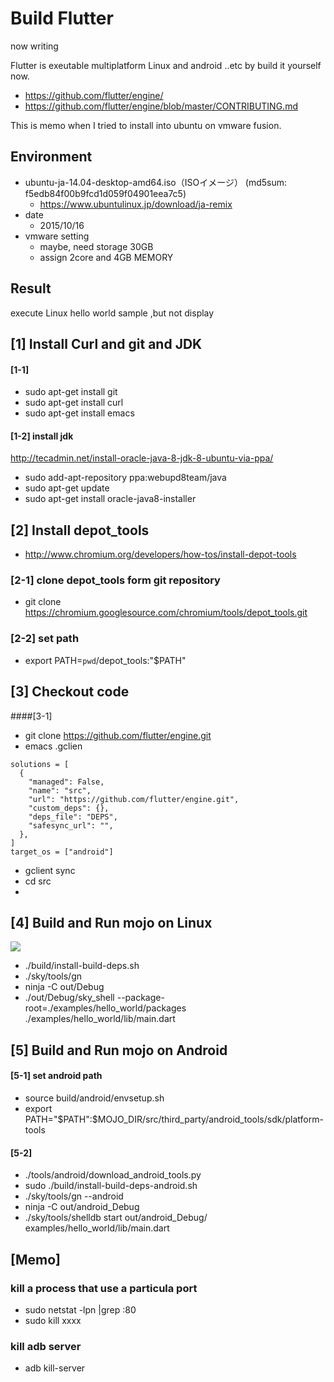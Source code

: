 # Build Flutter 

now writing

Flutter is exeutable multiplatform Linux and android ..etc by build it  yourself now.

* https://github.com/flutter/engine/
* https://github.com/flutter/engine/blob/master/CONTRIBUTING.md

This is memo when I tried to install into ubuntu on vmware fusion. 

## Environment 
* ubuntu-ja-14.04-desktop-amd64.iso（ISOイメージ） (md5sum: f5edb84f00b9fcd1d059f04901eea7c5)
  * https://www.ubuntulinux.jp/download/ja-remix
* date
  * 2015/10/16
* vmware setting 
  * maybe, need storage 30GB
  * assign 2core and 4GB MEMORY

## Result 
execute Linux hello world sample ,but not display
## [1] Install Curl and git and JDK
#### [1-1]
* sudo apt-get install git
* sudo apt-get install curl
* sudo apt-get install emacs

#### [1-2] install jdk
http://tecadmin.net/install-oracle-java-8-jdk-8-ubuntu-via-ppa/

* sudo add-apt-repository ppa:webupd8team/java
* sudo apt-get update
* sudo apt-get install oracle-java8-installer


## [2] Install depot_tools
* http://www.chromium.org/developers/how-tos/install-depot-tools

### [2-1] clone depot_tools form git repository
* git clone https://chromium.googlesource.com/chromium/tools/depot_tools.git

### [2-2] set path
* export PATH=`pwd`/depot_tools:"$PATH"

## [3] Checkout code
####[3-1]
* git clone https://github.com/flutter/engine.git
* emacs .gclien
```
solutions = [
  {
    "managed": False,
    "name": "src",
    "url": "https://github.com/flutter/engine.git",
    "custom_deps": {},
    "deps_file": "DEPS",
    "safesync_url": "",
  },
]
target_os = ["android"]
```
* gclient sync
* cd src
* 

## [4] Build and Run mojo on Linux
![](mono_na_sample.png)
* ./build/install-build-deps.sh
* ./sky/tools/gn
* ninja -C out/Debug
*  ./out/Debug/sky_shell --package-root=./examples/hello_world/packages  ./examples/hello_world/lib/main.dart 



## [5] Build and Run mojo on Android
#### [5-1] set android path
* source build/android/envsetup.sh
* export PATH="$PATH":$MOJO_DIR/src/third_party/android_tools/sdk/platform-tools

#### [5-2]
* ./tools/android/download_android_tools.py
* sudo ./build/install-build-deps-android.sh
* ./sky/tools/gn --android
* ninja -C out/android_Debug
* ./sky/tools/shelldb start out/android_Debug/ examples/hello_world/lib/main.dart



## [Memo]
### kill a process that use a particula port
* sudo netstat -lpn |grep :80
* sudo kill xxxx


### kill adb server
* adb kill-server

